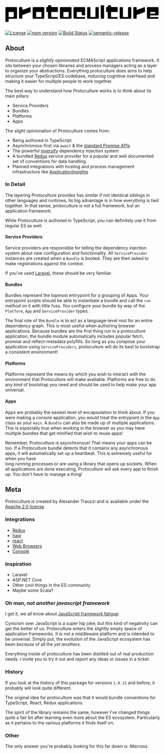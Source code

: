 # ![protoculture](protoculture.png)

[![License](https://img.shields.io/badge/License-Apache%202.0-blue.svg)](https://opensource.org/licenses/Apache-2.0)
[![npm version](https://badge.fury.io/js/protoculture.svg)](https://badge.fury.io/js/protoculture)
[![Build Status](https://travis-ci.org/atrauzzi/protoculture.svg?branch=master)](https://travis-ci.org/atrauzzi/protoculture) 
[![semantic-release](https://img.shields.io/badge/%20%20%F0%9F%93%A6%F0%9F%9A%80-semantic--release-e10079.svg)](https://github.com/semantic-release/semantic-release)

## About
Protoculture is a _slightly opinionated_ ECMAScript applications framework.  It sits between your chosen libraries and process managers acting as a layer to organize your abstractions.
Everything protoculture does aims to help structure your TypeScript/ES codebase, reducing cognitive overhead and making it easier for multiple people to work together.

The best way to understand how Protoculture works is to think about its main pillars:

 - Service Providers
 - Bundles
 - Platforms
 - Apps
 
The _slight_ opinionation of Protoculture comes from:

 - Being authored in TypeScript
 - Asynchronous-first via `await` & the [standard Promise APIs](https://developer.mozilla.org/en/docs/Web/JavaScript/Reference/Global_Objects/Promise)
 - The powerful [inversify](http://inversify.io) dependency injection system
 - A bundled [Redux](http://redux.js.org) service provider for a popular and well documented set of conventions for data handling
 - Planned integrations with hosting and process management infrastructure like [ApplicationInsights](https://github.com/Microsoft/ApplicationInsights-node.js)

### In Detail
The layering Protoculture provides has similar if not identical siblings in other languages and runtimes, 
its big advantage is in how everything is tied together.  In that sense, protoculture is not a full framework, but an 
application framework.

While Protoculture is authored in TypeScript, you can definitely use it from regular ES as well.

#### Service Providers
Service providers are responsible for telling the dependency injection system about new configuration and functionality. All
`ServiceProvider` instances are created when a `Bundle` is booted.  They are then asked to make registrations against the context.

If you've used [Laravel](http://laravel.com), these should be very familiar.

#### Bundles
Bundles represent the topmost entrypoint for a grouping of Apps.  Your entrypoint scripts should be able to instantiate 
a bundle and call the `run` method on it with little fuss.  You configure your bundle by way of the `Platform`, `App` 
and `ServiceProvider` types.

The final role of the `Bundle` is to act as a language-level root for an entire dependency graph.  This is most 
useful when authoring browser applications.
Because bundles are the first thing run in a protoculture application, the bundle module automatically includes 
popular fetch, promise and reflect-metadata polyfills.  So long as you compose your application using `ServiceProviders`, 
protoculture will do its best to bootstrap a consistent environment!

#### Platforms
Platforms represent the means by which you wish to interact with the environment that Protoculture will make available.
Platforms are free to do any kind of bootstrap you need and should be used to help make your app universal. 

#### Apps
Apps are probably the easiest level of encapsulation to think about.  If you were making a console application, you 
would treat the entrypoint in the `App` class as your `main`.  A `Bundle` can also be made up of multiple applications.  
This is especially true when working in the browser as you may have multiple bundles that get minified that wish to reuse apps!

Remember, Protoculture is asynchronous!  That means your apps can be too.  If a Protoculture bundle detects that it 
contains any asynchronous apps, it will automatically set up a heartbeat.  This is extremely useful for when you have  
long running processes or are using a library that opens up sockets.  When all applications are done executing, Protoculture 
will ask every app to finish up.  You don't have to manage a thing!

## Meta

Protoculture is created by Alexander Trauzzi and is available under the [Apache 2.0 license](https://www.apache.org/licenses/LICENSE-2.0.html).

### Integrations

 - [Redux](src/Redux)
 - [hapi](https://github.com/atrauzzi/protoculture-hapi)
 - [react](https://github.com/atrauzzi/protoculture-react)
 - [Web Browsers](src/Web)
 - [Console](src/Console)

### Inspiration

 - Laravel
 - ASP.NET Core
 - Other cool things in the ES community
 - Maybe some Scala?

### Oh man, _not another javascript framework_

I get it, we all know about [JavaScript framework fatigue](http://www.commitstrip.com/wp-content/uploads/2015/09/Strip-Prendre-le-train-en-marche-650-finalenglish1.jpg).

Cynicism over JavaScript is a super hip joke; but this kind of negativity can get the better of us. Protoculture 
enters the slightly empty space of application frameworks.  It is not a middleware platform and is intended 
to be universal.  Simply put, the evolution of the JavaScript ecosystem has been _because_ of all the _yet anothers_.

Everything inside of protoculture has been distilled out of real production needs. I invite you to try it out and 
report any ideas or issues in a ticket.

### History

If you look at the history of this package for versions `1.0.15` and before, it probably will look quite different.

The original idea for protoculture was that it would bundle conventions for TypeScript, React, Redux applications.

The spirit of the library remains the same, however I've changed things quite a fair bit after learning even more 
about the ES ecosystem.  Particularly as it pertains to the various platforms it finds itself on.

### Other
The only answer you're probably looking for this far down is: _Macross_.
